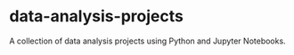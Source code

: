 # data-analysis-projects
A collection of data analysis projects using Python and Jupyter Notebooks.
